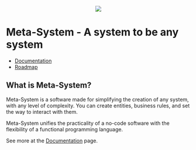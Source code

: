 <p align="center">
  <img src="https://user-images.githubusercontent.com/7462905/213060957-d07b9d24-f7f7-4073-9a61-d030de34f988.png">
</p>

# Meta-System - A system to be any system

- [Documentation](https://mapikit.github.io/meta-system-docs/)
- [Roadmap](https://github.com/mapikit/meta-system/blob/master/ROADMAP.md)

## What is Meta-System?
Meta-System is a software made for simplifying the creation of any system, with any level of complexity. You can create entities, business rules, and set the way to interact with them.

Meta-System unifies the practicality of a no-code software with the flexibility of a functional programming language.

See more at the [Documentation](https://mapikit.github.io/meta-system-docs/) page.
